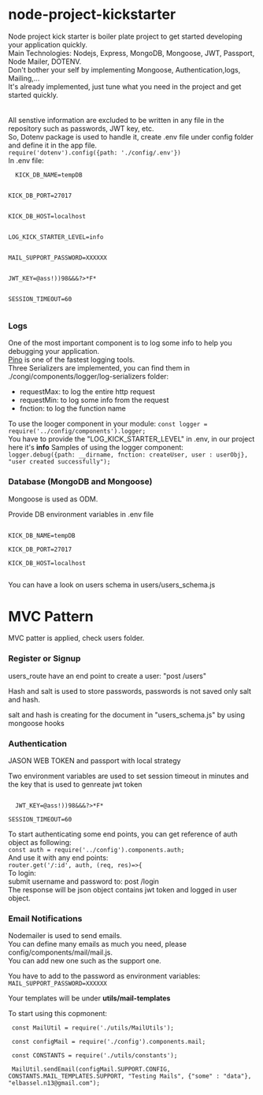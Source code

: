 # node-project-kickstarter
<span>
Node project kick starter is boiler plate project to get started developing your application quickly.<br/>
Main Technologies: Nodejs, Express, MongoDB, Mongoose, JWT, Passport, Node Mailer, DOTENV.<br/>
Don't bother your self by implementing Mongoose, Authentication,logs, Mailing,...<br/>
It's already implemented, just tune what you need in the project and get started quickly.<br/>
</span>
<br/><br/>
<span>
  All senstive information are excluded to be written in any file in the repository such as passwords, JWT key, etc.<br/>
  So, Dotenv package is used to handle it, create .env file under config folder and define it in the app file.
  <br/>
  <code>require('dotenv').config({path: './config/.env'})</code><br/>
  In .env file:<br/>
  <code>
  KICK_DB_NAME=tempDB
    </code>
    <br/>
<code>
KICK_DB_PORT=27017
  </code><br/>
<code>
KICK_DB_HOST=localhost
 </code><br/>
<code>
LOG_KICK_STARTER_LEVEL=info
  </code><br/>
<code>
MAIL_SUPPORT_PASSWORD=XXXXXX
 </code>
  <br/>
<code>
JWT_KEY=@ass!))98&&&?>*F*
  </code><br/>
<code>
SESSION_TIMEOUT=60<br/>
</code>
  </span>

<h3>Logs</h3>
<span>One of the most important component is to log some info to help you debugging your application.<br/>
  <a href="https://www.npmjs.com/package/pino">Pino</a> is one of the fastest logging tools.<br/>
  Three Serializers are implemented, you can find them in ./congi/components/logger/log-serializers folder:<br/>
  <ul>
  	<li>requestMax: to log the entire http request</li>
    <li>requestMin: to log some info from the request</li>
    <li>fnction: to log the function name</li>
  </ul>
  To use the looger component in your module:
  <code>const logger = require('../config/components').logger;</code><br/>
  You have to provide the "LOG_KICK_STARTER_LEVEL" in .env, in our project here it's <b>info</b>
  Samples of using the logger component:<br/>
  <code>logger.debug({path: __dirname, fnction: createUser, user : userObj}, "user created successfully");</code>
</span>

<br/>
<h3>Database (MongoDB and Mongoose)</h3>
<p>Mongoose is used as ODM.</p>
<p>Provide DB environment variables in .env file</p>
<code>
KICK_DB_NAME=tempDB<br/>
KICK_DB_PORT=27017<br/>
KICK_DB_HOST=localhost<br/>
</code>
<p>You can have a look on users schema in users/users_schema.js</p>
<h1>MVC Pattern</h1>
<p>MVC patter is applied, check users folder.</p>
<H3>Register or Signup</h3>
<p>users_route have an end point to create a user: "post /users"</p>
<p>Hash and salt is used to store passwords, passwords is not saved only salt and hash.</p>
<p>salt and hash is creating for the document in "users_schema.js" by using mongoose hooks</p>

<h3>Authentication</h3>
<p>JASON WEB TOKEN and passport with local strategy</p>
<p>Two environment variables are used to set session timeout in minutes and the key that is used to genreate jwt token</p>
<code>
  JWT_KEY=@ass!))98&&&?>*F*<br/>
SESSION_TIMEOUT=60
</code>
<p>To start authenticating some end points, you can get reference of auth object as following:<br/>
  <code>const auth = require('../config').components.auth;</code>
  <br/>
  And use it with any end points:<br/>
  <code>router.get('/:id', auth, (req, res)=>{</code>
<br/>
  To login:<br>
  submit username and password to: post /login<br/>
  The response will be json object contains jwt token and logged in user object.

<h3>Email Notifications</h3>
<p>Nodemailer is used to send emails.<br/>
  You can define many emails as much you need, please config/components/mail/mail.js.<br /> You can add new one such as the support one.</p>
<p>You have to add to the password as environment variables:<br /> <code>MAIL_SUPPORT_PASSWORD=XXXXXX</code></p>
<p>Your templates will be under <strong>utils/mail-templates</strong></p>
<p>To start using this copmonent:<br /> <code>
 const MailUtil = require('./utils/MailUtils');<br />
 const configMail = require('./config').components.mail;<br />
 const CONSTANTS = require('./utils/constants');<br />
 MailUtil.sendEmail(configMail.SUPPORT.CONFIG, CONSTANTS.MAIL_TEMPLATES.SUPPORT, "Testing Mails", {"some" : "data"}, "elbassel.n13@gmail.com");<br />

  </code></p>
